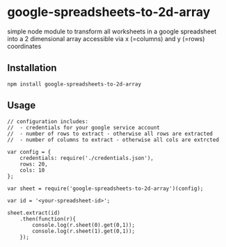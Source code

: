 # google-spreadsheets-to-2d-array
simple node module to transform all worksheets in a google spreadsheet into a 2 dimensional array accessible
via x (=columns) and y (=rows) coordinates

## Installation

    npm install google-spreadsheets-to-2d-array

## Usage


	// configuration includes:
	//  - credentials for your google service account
	//  - number of rows to extract - otherwise all rows are extracted
	//  - number of columns to extract - otherwise all cols are extrcted

	var config = {
		credentials: require('./credentials.json'),
		rows: 20,
		cols: 10
	};

	var sheet = require('google-spreadsheets-to-2d-array')(config);

	var id = '<your-spreadsheet-id>';

	sheet.extract(id)
		.then(function(r){
			console.log(r.sheet(0).get(0,1));
			console.log(r.sheet(1).get(0,1));
		});



